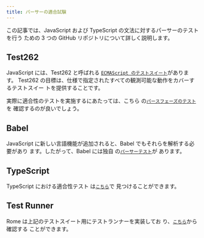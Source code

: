```yaml
---
title: パーサーの適合試験
---
```


この記事では、JavaScript および TypeScript の文法に対するパーサーのテストを行う
ための 3 つの GitHub リポジトリについて詳しく説明します。

<!--truncate-->

## Test262

JavaScript には、Test262 と呼ばれる
[`ECMAScript のテストスイート`](HTTPS://github.com/tc39/test262)があります。
Test262 の目標は、仕様で指定されたすべての観測可能な動作をカバーするテストスイー
トを提供することです。

実際に適合性のテストを実施するにあたっては、こちら
の[`パースフェーズのテスト`](HTTPS://github.com/tc39/test262/blob/main/INTERPRETING.md#negative)を
確認するのが良いでしょう。

## Babel

JavaScript に新しい言語機能が追加されると、Babel でもそれらを解析する必要があり
ます。したがって、Babel には独自
の[`パーサーテスト`](HTTPS://github.com/babel/babel/tree/main/packages/babel-parser/test)が
あります。

## TypeScript

TypeScript における適合性テスト
は[`こちら`](HTTPS://github.com/microsoft/TypeScript/tree/main/tests/cases/conformance)で
見つけることができます。

## Test Runner

Rome は上記のテストスイート用にテストランナーを実装してお
り、[`こちら`](HTTPS://github.com/rome/tools/tree/main/xtask/coverage)から確認する
ことができます。
